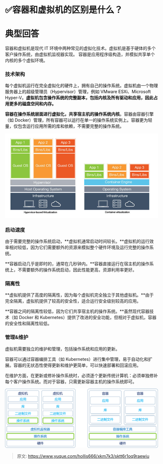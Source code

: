 # ✅容器和虚拟机的区别是什么？

# 典型回答
容器和虚拟机是现代 IT 环境中两种常见的虚拟化技术。虚拟机是基于硬体的多个客户操作系统，由虚拟机监视器实现。 容器是应用程序级构造，并模拟共享单个内核的多个虚拟环境。



### 技术架构
<font style="color:rgb(13, 13, 13);">每个虚拟机运行在完全虚拟化的硬件上，拥有自己的操作系统。虚拟机由一个物理服务器上的超级管理员（Hypervisor）管理，例如 VMware ESXi、Microsoft Hyper-V。</font>**<font style="color:rgb(13, 13, 13);">虚拟机包含操作系统的完整副本，包括内核及所有驱动和应用，因此占用更多的磁盘空间和内存。</font>**



**<font style="color:rgb(13, 13, 13);">容器在操作系统层面进行虚拟化，共享宿主机的操作系统内核</font>**<font style="color:rgb(13, 13, 13);">。容器由容器引擎（如 Docker）管理，所有容器可以运行在单一的操作系统实例上。容器更为轻量，仅包含运行应用所需的库和依赖，不需要完整的操作系统。</font>

![1714795454373-d368cb11-f6b6-429c-8179-075115ec9e16.png](./img/dnR2mVnuEtO1qSQu/1714795454373-d368cb11-f6b6-429c-8179-075115ec9e16-966100.png)

### 启动速度
由于需要完整的操作系统启动，**虚拟机通常启动时间较长。**虚拟机的运行效率相对较低，因为它们需要额外的资源来模拟整个硬件环境及运行完整的操作系统。



**容器启动几乎是即时的，通常在几秒钟内。**容器直接运行在宿主机的操作系统上，不需要额外的操作系统启动，因此性能更高，资源利用率更好。



### 隔离性


**虚拟机提供了高度的隔离性，因为每个虚拟机完全独立于其他虚拟机。**由于完全隔离，虚拟机提供了较高的安全性，适合运行安全级别较高的应用。



**容器之间的隔离性较低，因为它们共享宿主机的操作系统。**虽然现代容器技术（如 Docker 和 Kubernetes）提供了改进的安全功能，但相对于虚拟机，容器的安全性和隔离性较低。



### 管理&维护
虚拟机需要独立的维护和管理，包括操作系统和应用的更新。



容器可以通过容器编排工具（如 Kubernetes）进行集中管理，易于自动化和扩展。容器的无状态性使得更新和维护更简单，可以快速部署和回滚应用。



在维护方面，在更新或修补操作系统时，必须逐个更新传统计算机：必须单独修补每个客户操作系统。而对于容器，只需更新容器主机的操作系统即可。



![1714795639984-4cbe35f7-2247-44d4-aefe-561806a40095.png](./img/dnR2mVnuEtO1qSQu/1714795639984-4cbe35f7-2247-44d4-aefe-561806a40095-991582.png)

  






> 原文: <https://www.yuque.com/hollis666/xkm7k3/sktt6r1oq9raewiu>
